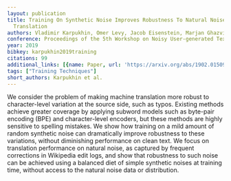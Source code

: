 ```yaml
---
layout: publication
title: Training On Synthetic Noise Improves Robustness To Natural Noise In Machine
  Translation
authors: Vladimir Karpukhin, Omer Levy, Jacob Eisenstein, Marjan Ghazvininejad
conference: Proceedings of the 5th Workshop on Noisy User-generated Text (W-NUT 2019)
year: 2019
bibkey: karpukhin2019training
citations: 99
additional_links: [{name: Paper, url: 'https://arxiv.org/abs/1902.01509'}]
tags: ["Training Techniques"]
short_authors: Karpukhin et al.
---
```

We consider the problem of making machine translation more robust to
character-level variation at the source side, such as typos. Existing methods
achieve greater coverage by applying subword models such as byte-pair encoding
(BPE) and character-level encoders, but these methods are highly sensitive to
spelling mistakes. We show how training on a mild amount of random synthetic
noise can dramatically improve robustness to these variations, without
diminishing performance on clean text. We focus on translation performance on
natural noise, as captured by frequent corrections in Wikipedia edit logs, and
show that robustness to such noise can be achieved using a balanced diet of
simple synthetic noises at training time, without access to the natural noise
data or distribution.